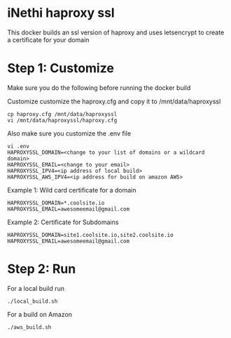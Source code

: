 # iNethi haproxy ssl

This docker builds an ssl version of haproxy and uses letsencrypt to create a certificate for your domain

# Step 1: Customize
Make sure you do the following before running the docker build

Customize 
customize the haproxy.cfg and copy it to /mnt/data/haproxyssl  
```
cp haproxy.cfg /mnt/data/haproxyssl
vi /mnt/data/haproxyssl/haproxy.cfg
```
Also make sure you customize the .env file
```
vi .env
HAPROXYSSL_DOMAIN=<change to your list of domains or a wildcard domain>
HAPROXYSSL_EMAIL=<change to your email>
HAPROXYSSL_IPV4=<ip address of local build>
HAPROXYSSL_AWS_IPV4=<ip address for build on amazon AWS>
```

Example 1: Wild card certificate for a domain
```
HAPROXYSSL_DOMAIN=*.coolsite.io
HAPROXYSSL_EMAIL=awesomeemail@gmail.com
```

Example 2: Certificate for Subdomains 
```
HAPROXYSSL_DOMAIN=site1.coolsite.io,site2.coolsite.io
HAPROXYSSL_EMAIL=awesomeemail@gmail.com
```

# Step 2: Run

For a local build run
```
./local_build.sh
```

For a build on Amazon
```
./aws_build.sh
```